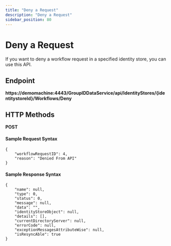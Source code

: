 ```yaml
---
title: "Deny a Request"
description: "Deny a Request"
sidebar_position: 80
---
```


# Deny a Request

If you want to deny a workflow request in a specified identity store, you can use this API.

## Endpoint

**https://demomachine:4443/GroupIDDataService/api/IdentityStores/{identitystoreId}/Workflows/Deny**

## HTTP Methods

**POST**

#### Sample Request Syntax

```
{
    "workflowRequestID": 4,
    "reason": "Denied From API"
}
```

#### Sample Response Syntax

```
{
    "name": null,
    "type": 0,
    "status": 0,
    "message": null,
    "data": "",
    "identityStoreObject": null,
    "details": [],
    "currentDirectoryServer": null,
    "errorCode": null,
    "exceptionMessagesAttributeWise": null,
    "isResyncAble": true
}
```
